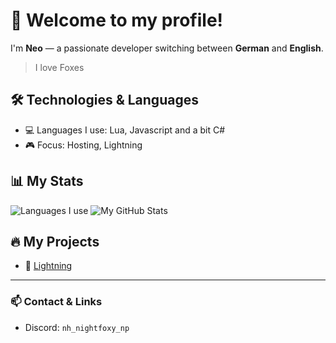 # 👋 Welcome to my profile!

I'm **Neo** — a passionate developer switching between **German** and **English**.  

> I love Foxes

## 🛠️ Technologies & Languages
- 💻 Languages I use: Lua, Javascript and a bit C#
- 🎮 Focus: Hosting, Lightning

## 📊 My Stats

![Languages I use](https://github-readme-stats.vercel.app/api/top-langs/?username=NH-Neo-PS&layout=compact&title_color=ff0000&text_color=ffffff&icon_color=ff0000&bg_color=000000&hide=html,css,python,c,c++,shaderlab,hlsl,java)
![My GitHub Stats](https://github-readme-stats.vercel.app/api?username=NH-Neo-PS&show_icons=true&title_color=ff0000&text_color=ffffff&icon_color=ff0000&bg_color=000000&hide=issues)

## 🔥 My Projects
- 🚀 [Lightning](https://lightningcentral.de)
  

---

### 📫 Contact & Links
- Discord: `nh_nightfoxy_np`
